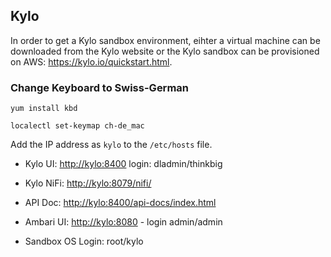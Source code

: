 ## Kylo

In order to get a Kylo sandbox environment, eihter a virtual machine can be downloaded from the Kylo website or the Kylo sandbox can be provisioned on AWS: <https://kylo.io/quickstart.html>.

### Change Keyboard to Swiss-German

```
yum install kbd

localectl set-keymap ch-de_mac
```

Add the IP address as `kylo` to the `/etc/hosts` file.

* Kylo UI: <http://kylo:8400> login: dladmin/thinkbig
* Kylo NiFi: <http://kylo:8079/nifi/>
* API Doc: <http://kylo:8400/api-docs/index.html>
* Ambari UI: <http://kylo:8080> - login admin/admin


* Sandbox OS Login: root/kylo

